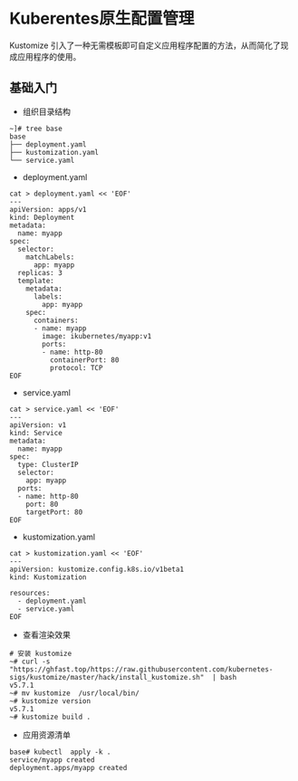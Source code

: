 # Kuberentes原生配置管理

Kustomize 引入了一种无需模板即可自定义应用程序配置的方法，从而简化了现成应用程序的使用。

## 基础入门

- 组织目录结构

```shell
~]# tree base
base
├── deployment.yaml
├── kustomization.yaml
└── service.yaml
```
- deployment.yaml

```shell
cat > deployment.yaml << 'EOF'
---
apiVersion: apps/v1
kind: Deployment
metadata:
  name: myapp
spec:
  selector:
    matchLabels:
      app: myapp
  replicas: 3
  template:
    metadata:
      labels:
        app: myapp
    spec:
      containers:
      - name: myapp
        image: ikubernetes/myapp:v1
        ports:
        - name: http-80
          containerPort: 80
          protocol: TCP
EOF
```
- service.yaml

```shell
cat > service.yaml << 'EOF'
---
apiVersion: v1
kind: Service
metadata:
  name: myapp
spec:
  type: ClusterIP
  selector:
    app: myapp
  ports:
  - name: http-80
    port: 80
    targetPort: 80
EOF
```
- kustomization.yaml

```shell
cat > kustomization.yaml << 'EOF'
---
apiVersion: kustomize.config.k8s.io/v1beta1
kind: Kustomization

resources:
  - deployment.yaml
  - service.yaml
EOF
```
- 查看渲染效果

```shell
# 安装 kustomize
~# curl -s "https://ghfast.top/https://raw.githubusercontent.com/kubernetes-sigs/kustomize/master/hack/install_kustomize.sh"  | bash
v5.7.1
~# mv kustomize  /usr/local/bin/
~# kustomize version
v5.7.1
~# kustomize build .
```
- 应用资源清单

```shell
base# kubectl  apply -k .
service/myapp created
deployment.apps/myapp created
```
##
